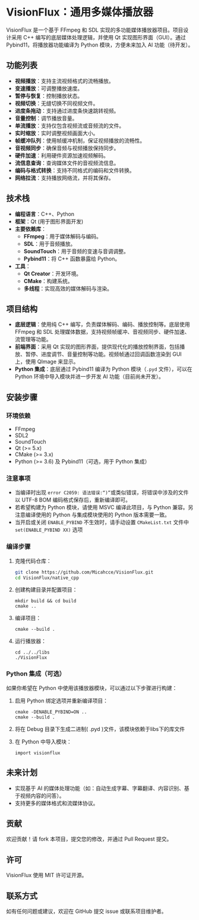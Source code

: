 # VisionFlux：通用多媒体播放器

VisionFlux 是一个基于 FFmpeg 和 SDL 实现的多功能媒体播放器项目。项目设计采用 C++ 编写的底层媒体处理逻辑，并使用 Qt 实现图形界面（GUI）。通过 Pybind11，将播放器功能编译为 Python 模块，方便未来加入 AI 功能（待开发）。

## 功能列表

- **视频播放**：支持主流视频格式的流畅播放。
- **变速播放**：可调整播放速度。
- **暂停与恢复**：控制播放状态。
- **视频切换**：无缝切换不同视频文件。
- **进度条拖动**：支持通过进度条快速跳转视频。
- **音量控制**：调节播放音量。
- **单流播放**：支持仅包含视频流或音频流的文件。
- **实时缩放**：实时调整视频画面大小。
- **帧缓冲队列**：使用帧缓冲机制，保证视频播放的流畅性。
- **音视频同步**：确保音频与视频播放保持同步。
- **硬件加速**：利用硬件资源加速视频解码。
- **流信息查询**：查询媒体文件的音视频流信息。
- **编码与格式转换**：支持不同格式的编码和文件转换。
- **网络拉流**：支持播放网络流，并将其保存。

## 技术栈

- **编程语言**：C++、Python
- **框架**：Qt (用于图形界面开发)
- **主要依赖库**：
  - **FFmpeg**：用于媒体解码与编码。
  - **SDL**：用于音频播放。
  - **SoundTouch**：用于音频的变速与音调调整。
  - **Pybind11**：将 C++ 函数暴露给 Python。
- **工具**：
  - **Qt Creator**：开发环境。
  - **CMake**：构建系统。
  - **多线程**：实现高效的媒体解码与渲染。

## 项目结构

- **底层逻辑**：使用纯 C++ 编写，负责媒体解码、编码、播放控制等。底层使用 FFmpeg 和 SDL 处理媒体数据，支持视频帧缓冲、音视频同步、硬件加速、流管理等功能。
- **前端界面**：采用 Qt 实现的图形界面，提供现代化的播放控制界面，包括播放、暂停、进度调节、音量控制等功能。视频帧通过回调函数渲染到 GUI 上，使用 QImage 来显示。
- **Python 集成**：底层通过 Pybind11 编译为 Python 模块（`.pyd` 文件），可以在 Python 环境中导入模块并进一步开发 AI 功能（目前尚未开发）。

## 安装步骤

### 环境依赖

- FFmpeg
- SDL2
- SoundTouch
- Qt (>= 5.x)
- CMake (>= 3.x)
- Python (>= 3.6) 及 Pybind11（可选，用于 Python 集成）

### 注意事项

* 当编译时出现 `error C2059: 语法错误:“)”`或类似错误，将错误中涉及的文件以 UTF-8 BOM 编码格式保存后，重新编译即可。
* 若希望构建为 Python 模块，请使用 MSVC 编译此项目，与 Python 兼容。另注意编译使用的 Python 与集成模块使用的 Python 版本需要一致。
* 当开启或关闭 `ENABLE_PYBIND` 不生效时，请手动设置 `CMakeList.txt` 文件中 `set(ENABLE_PYBIND XX)` 选项

### 编译步骤

1. 克隆代码仓库：

   ```bash
   git clone https://github.com/Micahcce/VisionFlux.git
   cd VisionFlux/native_cpp
   ```

2. 创建构建目录并配置项目：

   ```
   mkdir build && cd build
   cmake ..
   ```

3. 编译项目：

   ```
   cmake --build .
   ```

4. 运行播放器：

   ```
   cd ../../libs
   ./VisionFlux
   ```

### Python 集成（可选）

如果你希望在 Python 中使用该播放器模块，可以通过以下步骤进行构建：

1. 启用 Python 绑定选项并重新编译项目：

   ```
   cmake -DENABLE_PYBIND=ON ..
   cmake --build .
   ```

2. 将在 Debug 目录下生成二进制( .pyd )文件，该模块依赖于libs下的库文件

3. 在 Python 中导入模块：

   ```
   import visionflux
   ```

## 未来计划

-  实现基于 AI 的媒体处理功能（如：自动生成字幕、字幕翻译、内容识别、基于视频内容的问答）。
-  支持更多的媒体格式和流媒体协议。

## 贡献

欢迎贡献！请 fork 本项目，提交您的修改，并通过 Pull Request 提交。

## 许可

VisionFlux 使用 MIT 许可证开源。

## 联系方式

如有任何问题或建议，欢迎在 GitHub 提交 issue 或联系项目维护者。
